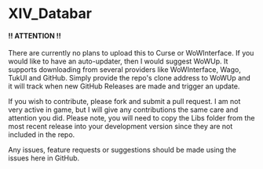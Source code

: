 # XIV_Databar

#### !! ATTENTION !!
There are currently no plans to upload this to Curse or WoWInterface. If
you would like to have an auto-updater, then I would suggest WoWUp. It supports
downloading from several providers like WoWInterface, Wago, TukUI and
GitHub. Simply provide the repo's clone address to WoWUp and it will track when
new GitHub Releases are made and trigger an update.

If you wish to contribute, please fork and submit a pull request. I am not very
active in game, but I will give any contributions the same care and attention
you did. Please note, you will need to copy the Libs folder from the most recent
release into your development version since they are not included in the repo.

Any issues, feature requests or suggestions should be made using the issues
here in GitHub.
